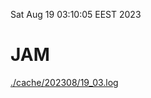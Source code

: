 Sat Aug 19 03:10:05 EEST 2023
# JAM
<a href='./cache/202308/19_03.log'>./cache/202308/19_03.log</a>
